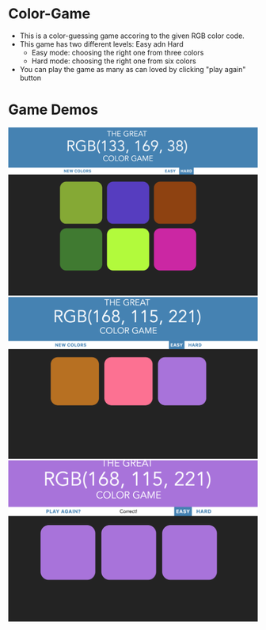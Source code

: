 # Color-Game
- This is a color-guessing game accoring to the given RGB color code.
- This game has two different levels: Easy adn Hard
  - Easy mode: choosing the right one from three colors
  - Hard mode: choosing the right one from six colors
- You can play the game as many as can loved by clicking "play again" button

# Game Demos 
![image-text](Demo_imgs/demo1.png)
![image-text](Demo_imgs/demo2.png)
![image-text](Demo_imgs/demo3.png)

